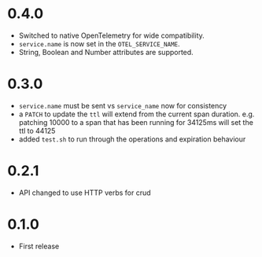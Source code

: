 # 0.4.0

- Switched to native OpenTelemetry for wide compatibility.
- `service.name` is now set in the `OTEL_SERVICE_NAME`.
- String, Boolean and Number attributes are supported.

# 0.3.0

- `service.name` must be sent vs `service_name` now for consistency
- a `PATCH` to update the `ttl` will extend from the current span duration. e.g. patching 10000 to a span that has been running for 34125ms will set the ttl to 44125
- added `test.sh` to run through the operations and expiration behaviour

# 0.2.1

- API changed to use HTTP verbs for crud

# 0.1.0

- First release

